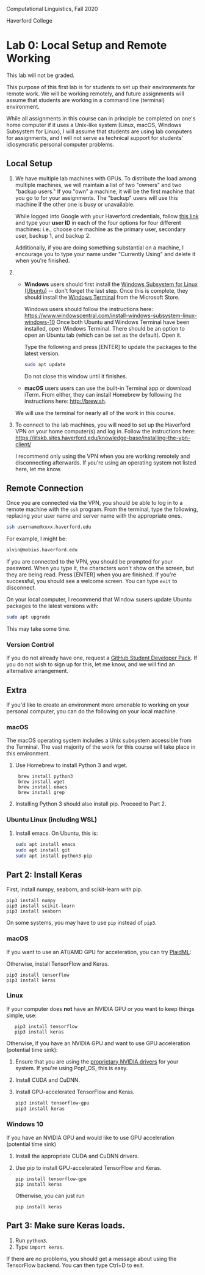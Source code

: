 Computational Linguistics, Fall 2020

Haverford College

# Lab 0: Local Setup and Remote Working

This lab will not be graded.

This purpose of this first lab is for students to set up their environments for remote work.  We will be working remotely, and future assignments will assume that students are working in a command line (terminal) environment. 

While all assignments in this course can in principle be completed on one's home computer if it uses a Unix-like system (Linux, macOS, Windows Subsystem for Linux), I will assume that students are using lab computers for assignments, and I will not serve as technical support for students' idiosyncratic personal computer problems.

## Local Setup

1. We have multiple lab machines with GPUs.  To distribute the load among multiple machines, we will maintain a list of two "owners" and two "backup users."  If you "own" a machine, it will be the first machine that you go to for your assignments. The "backup" users will use this machine if the other one is busy or unavailable.

   While logged into Google with your Haverford credentials, follow [this link](https://docs.google.com/spreadsheets/d/1Kb_gM8po_D-AYJQjTUHujpyAyqKQtXQnA702pjLIWAc/edit?usp=sharing) and type your **user ID** in each of the four options for four different machines: i.e., choose one machine as the primary user, secondary user, backup 1, and backup 2.

   Additionally, if you are doing something substantial on a machine, I encourage you to type your name under "Currently Using" and delete it when you're finished.

   

2. * **Windows** users should first install the [Windows Subsystem for Linux (Ubuntu)](https://www.microsoft.com/en-us/p/ubuntu/9nblggh4msv6?activetab=pivot:overviewtab) -- don't forget the last step.  Once this is complete, they should install the [Windows Terminal](https://www.microsoft.com/en-us/p/windows-terminal/9n0dx20hk701?activetab=pivot:overviewtab) from the Microsoft Store. 

     Windows users should follow the instructions here: https://www.windowscentral.com/install-windows-subsystem-linux-windows-10
     Once both Ubuntu and Windows Terminal have been installed, open Windows Terminal.  There should be an option to open an Ubuntu tab (which can be set as the default).  Open it.

     Type the following and press [ENTER] to update the packages to the latest version.

     ```bash
     sudo apt update
     ```

     Do not close this window until it finishes.

   * **macOS** users users can use the built-in Terminal app or download iTerm.  From either, they can install Homebrew by following the instructions here: http://brew.sh.

   We will use the terminal for nearly all of the work in this course.

   

3. To connect to the lab machines, you will need to set up the Haverford VPN on your home computer(s) and log in.  Follow the instructions here: https://iitskb.sites.haverford.edu/knowledge-base/installing-the-vpn-client/

   I recommend only using the VPN when you are working remotely and disconnecting afterwards.  If you're using an operating system not listed here, let me know.

   

## Remote Connection

Once you are connected via the VPN, you should be able to log in to a remote machine with the `ssh` program.  From the terminal, type the following, replacing your user name and server name with the appropriate ones.

```bash
ssh username@xxxx.haverford.edu
```

For example, I might be:

```bash
alvin@mobius.haverford.edu
```

If you are connected to the VPN, you should be prompted for your password.  When you type it, the characters won't show on the screen, but they are being read.  Press [ENTER] when you are finished.  If you're successful, you should see a welcome screen.  You can type `exit` to disconnect.

On your local computer, I recommend that Window susers update Ubuntu packages to the latest versions with:

```bash
sudo apt upgrade
```

This may take some time.

### Version Control

If you do not already have one, request a [GitHub Student Developer Pack](https://education.github.com/pack).  If you do not wish to sign up for this, let me know, and we will find an alternative arrangement.

## Extra 

If you'd like to create an environment more amenable to working on your personal computer, you can do the following on your local machine.

### macOS 

The macOS operating system includes a Unix subsystem accessible from  the Terminal.  The vast majority of the work for this course will take  place in this environment.

1. Use Homebrew to install Python 3 and wget.

   ```
    brew install python3
    brew install wget
    brew install emacs
    brew install grep
   ```

2. Installing Python 3 should also install pip.  Proceed to Part 2.



### Ubuntu Linux (including WSL)

1. Install emacs.  On Ubuntu, this is:

   ```bash
   sudo apt install emacs
   sudo apt install git
   sudo apt install python3-pip
   ```

## 

## Part 2: Install Keras

First, install numpy, seaborn, and scikit-learn with pip.

```
pip3 install numpy
pip3 install scikit-learn
pip3 install seaborn
```

On some systems, you may have to use `pip` instead of `pip3`.

### 

### macOS

If you want to use an ATI/AMD GPU for acceleration, you can try [PlaidML](https://plaidml.github.io/plaidml/docs/install.html):

Otherwise, install TensorFlow and Keras.

```
pip3 install tensorflow
pip3 install keras
```

### Linux

If your computer does **not** have an NVIDIA GPU or you want to keep things simple, use:

```
   pip3 install tensorflow
   pip3 install keras
```

Otherwise, if you have an NVIDIA GPU and want to use GPU acceleration (potential time sink):

1. Ensure that you are using the [proprietary NVIDIA drivers](https://www.nvidia.com/object/unix.html) for your system.  If you're using Pop!_OS, this is easy.

2. Install CUDA and CuDNN.

3. Install GPU-accelerated TensorFlow and Keras.

   ```bash
   pip3 install tensorflow-gpu
   pip3 install keras
   ```

### Windows 10

If you have an NVIDIA GPU and would like to use GPU acceleration (potential time sink)

1. Install the appropriate CUDA and CuDNN drivers.

2. Use pip to install GPU-accelerated TensorFlow and Keras.

   ```
   pip install tensorflow-gpu
   pip install keras
   ```

   Otherwise, you can just run

   ```
   pip install keras
   ```

   

## Part 3: Make sure Keras loads.

1. Run `python3`.
2. Type `import keras`.

If there are no problems, you should get a message about using the TensorFlow backend.  You can then type Ctrl+D to exit.

## 

## 